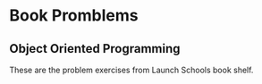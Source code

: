 # Book Promblems  
## Object Oriented Programming  
These are the problem exercises from Launch Schools book shelf.

